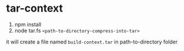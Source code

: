 # tar-context


1. npm install
2. node tar.fs `<path-to-directory-compress-into-tar>`

it will create a file named `build-context.tar` in path-to-directory folder
